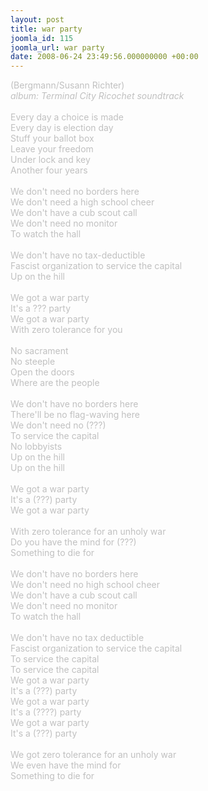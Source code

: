 ```yaml
---
layout: post
title: war party
joomla_id: 115
joomla_url: war party
date: 2008-06-24 23:49:56.000000000 +00:00
---
```

<div><span style="color: #c0c0c0">(Bergmann/Susann Richter)</span></div><div><span style="color: #c0c0c0"><i>album:  Terminal City Ricochet soundtrack</i><br /><br /></span></div><span style="color: #c0c0c0">Every day a choice is made<br />Every day is election day<br />Stuff your ballot box<br />Leave your freedom<br />Under lock and key<br />Another four years<br /><br />We don't need no borders here<br />We don't need a high school cheer<br />We don't have a cub scout call<br />We don't need no monitor<br />To watch the hall<br /><br />We don't have no tax-deductible<br />Fascist organization to service the capital<br />Up on the hill<br /><br />We got a war party<br />It's a ??? party<br />We got a war party<br />With zero tolerance for you<br /><br />No sacrament<br />No steeple<br />Open the doors<br />Where are the people<br /><br />We don't have no borders here<br />There'll be no flag-waving here<br />We don't need no (???)<br />To service the capital<br />No lobbyists<br />Up on the hill<br />Up on the hill<br /><br />We got a war party<br />It's a (???) party<br />We got a war party<br /><br />With zero tolerance for an unholy war<br />Do you have the mind for (???)<br />Something to die for<br /><br />We don't have no borders here<br />We don't need no high school cheer<br />We don't have a cub scout call<br />We don't need no monitor<br />To watch the hall<br /><br />We don't have no tax deductible<br />Fascist organization to service the capital<br />To service the capital<br />To service the capital<br />We got a war party<br />It's a (???) party<br />We got a war party<br />It's a (????) party<br />We got a war party<br />It's a (???) party<br /><br />We got zero tolerance for an unholy war<br />We even have the mind for<br />Something to die for</span>
